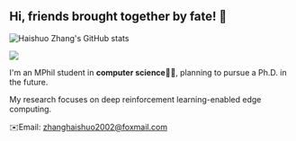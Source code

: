 ## Hi, friends brought together by fate! 🏸
![Haishuo Zhang's GitHub stats](https://github-readme-stats.vercel.app/api?username=cloudpetticoats&show_icons=true)

![](https://komarev.com/ghpvc/?username=cloudpetticoats&color=blueviolet&style=for-the-badge)

I'm an MPhil student in **computer science**👨‍💻, planning to pursue a Ph.D. in the future.

My research focuses on deep reinforcement learning-enabled edge computing.

✉️Email: zhanghaishuo2002@foxmail.com
<!--
**cloudpetticoats/cloudpetticoats** is a ✨ _special_ ✨ repository because its `README.md` (this file) appears on your GitHub profile.
![GitHub Streak](https://streak-stats.demolab.com/?user=cloudpetticoats)
![](https://github-readme-stats.vercel.app/api/top-langs/?username=cloudpetticoats&layout=compact)
Here are some ideas to get you started:

- 🔭 I’m currently working on ...
- 🌱 I’m currently learning ...
- 👯 I’m looking to collaborate on ...
- 🤔 I’m looking for help with ...
- 💬 Ask me about ...
- 📫 How to reach me: ...
- 😄 Pronouns: ...
- ⚡ Fun fact: ...
-->
